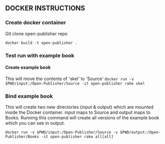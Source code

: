 ## DOCKER INSTRUCTIONS
### Create docker container
Git clone open-publisher repo

`docker build -t open-publisher .`

### Test run with example book
#### Create example book
This will move the contents of 'skel' to 'Source'
`docker run -v $PWD/input:/Open-Publisher/Source -it open-publisher rake skel`

### Bind example book
This will create two new directories (input & output) which are mounted inside the Docker container. input maps to Source and output maps to Books. Running this command will create all versions of the example book which you can see in output.

`docker run -v $PWD/input:/Open-Publisher/Source -v $PWD/output:/Open-Publisher/Books -it open-publisher rake all[all]`
